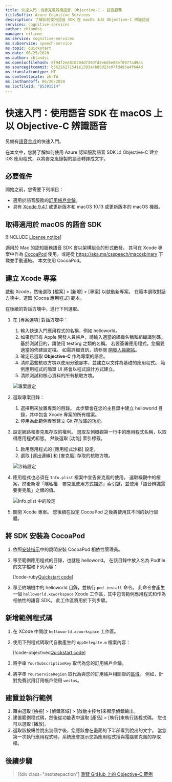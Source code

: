 ```yaml
---
title: 快速入門：從麥克風辨識語音，Objective-C - 語音服務
titleSuffix: Azure Cognitive Services
description: 了解如何使用語音 SDK 在 macOS 上以 Objective-C 辨識語音
services: cognitive-services
author: chlandsi
manager: nitinme
ms.service: cognitive-services
ms.subservice: speech-service
ms.topic: quickstart
ms.date: 06/25/2020
ms.author: chlandsi
ms.openlocfilehash: 8f94f2ed810204d739dfd2e6d5e88ef0977ad9a4
ms.sourcegitcommit: b56226271541e1393a4b85d23c07fd495a4f644d
ms.translationtype: HT
ms.contentlocale: zh-TW
ms.lasthandoff: 06/26/2020
ms.locfileid: "85391514"
---
```

# <a name="quickstart-recognize-speech-in-objective-c-on-macos-by-using-the-speech-sdk"></a>快速入門：使用語音 SDK 在 macOS 上以 Objective-C 辨識語音

另備有[語音合成](~/articles/cognitive-services/Speech-Service/quickstarts/text-to-speech-langs/objectivec-macos.md)的快速入門。

在本文中，您將了解如何使用 Azure 認知服務語音 SDK 以 Objective-C 建立 iOS 應用程式，以將麥克風錄製的語音轉譯成文字。

## <a name="prerequisites"></a>必要條件

開始之前，您需要下列項目：

* 適用於語音服務的[訂用帳戶金鑰](~/articles/cognitive-services/Speech-Service/get-started.md)。
* 具有 [Xcode 9.4.1](https://geo.itunes.apple.com/us/app/xcode/id497799835?mt=12) 或更新版本和 macOS 10.13 或更新版本的 macOS 機器。

## <a name="get-the-speech-sdk-for-macos"></a>取得適用於 macOS 的語音 SDK

[!INCLUDE [License notice](~/includes/cognitive-services-speech-service-license-notice.md)]

適用於 Mac 的認知服務語音 SDK 會以架構組合的形式散發。 其可在 Xcode 專案中作為 [CocoaPod](https://cocoapods.org/) 使用，或是從 https://aka.ms/csspeech/macosbinary 下載並手動連結。 本文使用 CocoaPod。

## <a name="create-an-xcode-project"></a>建立 Xcode 專案

啟動 Xcode，然後選取 [檔案] > [新增] > [專案] 以啟動新專案。 在範本選取對話方塊中，選取 [Cocoa 應用程式] 範本。

在後續的對話方塊中，進行下列選取。

1. 在 [專案選項] 對話方塊中：
    1. 輸入快速入門應用程式的名稱，例如 helloworld。
    1. 如果您已有 Apple 開發人員帳戶，請輸入適當的組織名稱和組織識別碼。 基於測試目的，請使用 testorg 之類的名稱。 若要簽署應用程式，您需要適當的佈建設定檔。 如需詳細資訊，請參閱 [ 開發人員網站](https://developer.apple.com/)。
    1. 確定已選取 **Objective-C** 作為專案的語言。
    1. 清除這些核取方塊以使用分鏡腳本，並建立以文件為基礎的應用程式。 範例應用程式的簡單 UI 將會以程式設計方式建立。
    1. 清除測試和核心資料的所有核取方塊。

    ![專案設定](~/articles/cognitive-services/Speech-Service/media/sdk/qs-objectivec-macos-project-settings.png)

1. 選取專案目錄：
    1. 選擇用來放置專案的目錄。 此步驟會在您的主目錄中建立 helloworld 目錄，其中包含 Xcode 專案的所有檔案。
    1. 停用為此範例專案建立 Git 存放庫的功能。
1. 設定網路和麥克風存取的權利。 選取左側概觀第一行中的應用程式名稱，以取得應用程式組態。 然後選取 [功能] 索引標籤。
    1. 啟用應用程式的 [應用程式沙箱] 設定。
    1. 選取 [連出連線] 和 [麥克風] 存取的核取方塊。

    ![沙箱設定](~/articles/cognitive-services/Speech-Service/media/sdk/qs-objectivec-macos-sandbox.png)

1. 應用程式也必須在 `Info.plist` 檔案中宣告麥克風的使用。 選取概觀中的檔案，然後新增「隱私權 - 麥克風使用方式描述」索引鍵，並使用「語音辨識需要麥克風」之類的值。

    ![Info.plist 中的設定](~/articles/cognitive-services/Speech-Service/media/sdk/qs-objectivec-macos-info-plist.png)

1. 關閉 Xcode 專案。 您後續在設定 CocoaPod 之後將使用其不同的執行個體。

## <a name="install-the-sdk-as-a-cocoapod"></a>將 SDK 安裝為 CocoaPod

1. 依照[安裝指示](https://guides.cocoapods.org/using/getting-started.html)中的說明安裝 CocoaPod 相依性管理員。
1. 移至範例應用程式的目錄，也就是 helloworld。 在該目錄中放入名為 Podfile 的文字檔和下列內容：

   [!code-ruby[Quickstart code](~/samples-cognitive-services-speech-sdk/quickstart/objectivec/macos/from-microphone/helloworld/Podfile)]
1. 移至終端機中的 helloworld 目錄，並執行 `pod install` 命令。 此命令會產生一個 `helloworld.xcworkspace` Xcode 工作區，其中包含範例應用程式和作為相依性的語音 SDK。 此工作區將用於下列步驟。

## <a name="add-the-sample-code"></a>新增範例程式碼

1. 在 XCode 中開啟 `helloworld.xcworkspace` 工作區。
1. 使用下列程式碼取代自動產生的 `AppDelegate.m` 檔案內容：

   [!code-objectivec[Quickstart code](~/samples-cognitive-services-speech-sdk/quickstart/objectivec/macos/from-microphone/helloworld/helloworld/AppDelegate.m#code)]
1. 將字串 `YourSubscriptionKey` 取代為您的訂用帳戶金鑰。
1. 將字串 `YourServiceRegion` 取代為與您的訂用帳戶相關聯的[區域](~/articles/cognitive-services/Speech-Service/regions.md)。 例如，針對免費試用訂用帳戶使用 `westus`。

## <a name="build-and-run-the-sample"></a>建置並執行範例

1. 藉由選取 [檢視] > [偵錯區域] > [啟動主控台]來顯示偵錯輸出。
1. 建置範例程式碼，然後從功能表中選取 [產品] > [執行]來執行該程式碼。 您也可以選取 [播放]。
1. 選取該按鈕並說出幾個字後，您應該會在畫面的下半部看到說出的文字。 當您第一次執行應用程式時，系統應會提示您為應用程式授與電腦麥克風的存取權。

## <a name="next-steps"></a>後續步驟

> [!div class="nextstepaction"]
> [瀏覽 GitHub 上的 Objective-C 範例](https://aka.ms/csspeech/samples)
